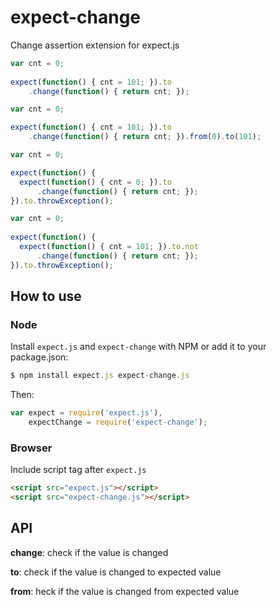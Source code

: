 # expect-change

Change assertion extension for expect.js

```javascript
var cnt = 0;
    
expect(function() { cnt = 101; }).to
    .change(function() { return cnt; });

var cnt = 0;

expect(function() { cnt = 101; }).to
    .change(function() { return cnt; }).from(0).to(101);

var cnt = 0;

expect(function() {    
  expect(function() { cnt = 0; }).to
      .change(function() { return cnt; });
}).to.throwException();

var cnt = 0;
    
expect(function() {
  expect(function() { cnt = 101; }).to.not
      .change(function() { return cnt; });
}).to.throwException();
```

## How to use

### Node

Install `expect.js` and `expect-change` with NPM or add it to your package.json:

```js
$ npm install expect.js expect-change.js
```

Then:

```js
var expect = require('expect.js'),
    expectChange = require('expect-change');
```

### Browser

Include script tag after `expect.js`

```html
<script src="expect.js"></script>
<script src="expect-change.js"></script>
```

## API

**change**: check if the value is changed

**to**: check if the value is changed to expected value

**from**: heck if the value is changed from expected value
